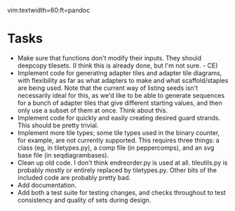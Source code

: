 vim:textwidth=60:ft=pandoc

# Tasks

* Make sure that functions don't modify their inputs. They
  should deepcopy tilesets. (I think this is already done,
  but I'm not sure. - CE)
* Implement code for generating adapter tiles and adapter
  tile diagrams, with flexibility as far as what adapters to
  make and what scaffold/staples are being used. Note that
  the current way of listing seeds isn't necessarily ideal
  for this, as we'd like to be able to generate sequences
  for a bunch of adapter tiles that give different starting
  values, and then only use a subset of them at once. Think
  about this.
* Implement code for quickly and easily creating desired
  guard strands. This should be pretty trivial.
* Implement more tile types; some tile types used in the
  binary counter, for example, are not currently supported.
  This requires three things: a class (eg, in tiletypes.py),
  a comp file (in peppercomps), and an svg base file (in
  seqdiagrambases).
* Clean up old code. I don't think endreorder.py is used at
  all. tileutils.py is probably mostly or entirely replaced
  by tiletypes.py. Other bits of the included code are
  probably pretty bad.
* Add documentation.
* Add both a test suite for testing changes, and checks
  throughout to test consistency and quality of sets during
  design.

